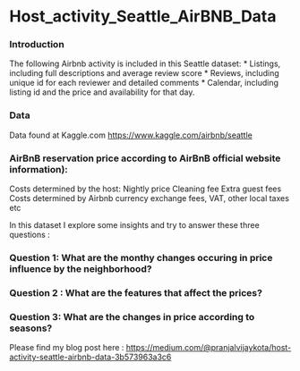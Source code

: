 # Host_activity_Seattle_AirBNB_Data

### Introduction

The following Airbnb activity is included in this Seattle dataset: * Listings, including full descriptions and average review score * Reviews, including unique id for each reviewer and detailed comments * Calendar, including listing id and the price and availability for that day.

### Data
Data found at Kaggle.com
https://www.kaggle.com/airbnb/seattle


### AirBnB reservation price according to AirBnB official website information):

Costs determined by the host:
Nightly price
Cleaning fee
Extra guest fees
Costs determined by Airbnb
currency exchange fees, VAT, other local taxes etc



In this dataset I explore some insights and try to answer these three questions :

### Question 1: What are the monthy changes occuring in price influence by the neighborhood?

### Question 2 : What are the features that affect the prices?

### Question 3: What are the changes in price according to seasons?

Please find my blog post here :
https://medium.com/@pranjalvijaykota/host-activity-seattle-airbnb-data-3b573963a3c6

